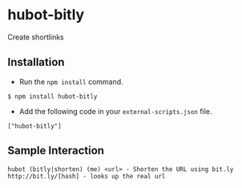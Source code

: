 hubot-bitly
=============

Create shortlinks

## Installation

* Run the `npm install` command.

```
$ npm install hubot-bitly
```

* Add the following code in your `external-scripts.json` file.

```
["hubot-bitly"]
```

## Sample Interaction

```
hubot (bitly|shorten) (me) <url> - Shorten the URL using bit.ly
http://bit.ly/[hash] - looks up the real url
```
